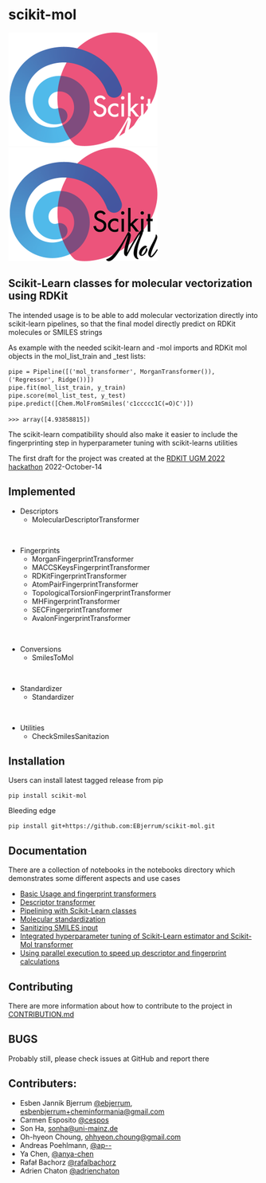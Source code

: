 # scikit-mol
![Fancy logo](./ressources/logo/ScikitMol_Logo_DarkBG_300px.png#gh-dark-mode-only)
![Fancy logo](./ressources/logo/ScikitMol_Logo_LightBG_300px.png#gh-light-mode-only)
## Scikit-Learn classes for molecular vectorization using RDKit

The intended usage is to be able to add molecular vectorization directly into scikit-learn pipelines, so that the final model directly predict on RDKit molecules or SMILES strings

As example with the needed scikit-learn and -mol imports and RDKit mol objects in the mol_list_train and _test lists:

    pipe = Pipeline([('mol_transformer', MorganTransformer()), ('Regressor', Ridge())])
    pipe.fit(mol_list_train, y_train)
    pipe.score(mol_list_test, y_test)
    pipe.predict([Chem.MolFromSmiles('c1ccccc1C(=O)C')])

    >>> array([4.93858815])

The scikit-learn compatibility should also make it easier to include the fingerprinting step in hyperparameter tuning with scikit-learns utilities

The first draft for the project was created at the [RDKIT UGM 2022 hackathon](https://github.com/rdkit/UGM_2022) 2022-October-14


## Implemented
* Descriptors
    * MolecularDescriptorTransformer

<br>

* Fingerprints
    * MorganFingerprintTransformer
    * MACCSKeysFingerprintTransformer
    * RDKitFingerprintTransformer
    * AtomPairFingerprintTransformer
    * TopologicalTorsionFingerprintTransformer
    * MHFingerprintTransformer
    * SECFingerprintTransformer
    * AvalonFingerprintTransformer

<br>

* Conversions
    * SmilesToMol

<br>

* Standardizer
    * Standardizer

<br>

* Utilities
    * CheckSmilesSanitazion

## Installation
Users can install latest tagged release from pip

    pip install scikit-mol

Bleeding edge

    pip install git+https://github.com:EBjerrum/scikit-mol.git

## Documentation

There are a collection of notebooks in the notebooks directory which demonstrates some different aspects and use cases

* [Basic Usage and fingerprint transformers](https://github.com/EBjerrum/scikit-mol/blob/main/notebooks/01_basic_usage.ipynb)
* [Descriptor transformer](https://github.com/EBjerrum/scikit-mol/blob/main/notebooks/02_descriptor_transformer.ipynb)
* [Pipelining with Scikit-Learn classes](https://github.com/EBjerrum/scikit-mol/blob/main/notebooks/03_example_pipeline.ipynb)
* [Molecular standardization](https://github.com/EBjerrum/scikit-mol/blob/main/notebooks/04_standardizer.ipynb)
* [Sanitizing SMILES input](https://github.com/EBjerrum/scikit-mol/blob/main/notebooks/05_smiles_sanitaztion.ipynb)
* [Integrated hyperparameter tuning of Scikit-Learn estimator and Scikit-Mol transformer](https://github.com/EBjerrum/scikit-mol/blob/main/notebooks/06_hyperparameter_tuning.ipynb)
* [Using parallel execution to speed up descriptor and fingerprint calculations](https://github.com/EBjerrum/scikit-mol/blob/main/notebooks/07_parallel_transforms.ipynb)

## Contributing

There are more information about how to contribute to the project in [CONTRIBUTION.md](https://github.com/EBjerrum/scikit-mol/CONTRIBUTION.md)

## BUGS
Probably still, please check issues at GitHub and report there

## Contributers:
* Esben Jannik Bjerrum [@ebjerrum](https://github.com/ebjerrum), esbenbjerrum+cheminformania@gmail.com
* Carmen Esposito [@cespos](https://github.com/cespos)
* Son Ha, sonha@uni-mainz.de
* Oh-hyeon Choung, ohhyeon.choung@gmail.com
* Andreas Poehlmann, [@ap--](https://github.com/ap--)
* Ya Chen, [@anya-chen](https://github.com/anya-chen)
* Rafał Bachorz [@rafalbachorz](https://github.com/rafalbachorz)
* Adrien Chaton [@adrienchaton](https://github.com/adrienchaton)
